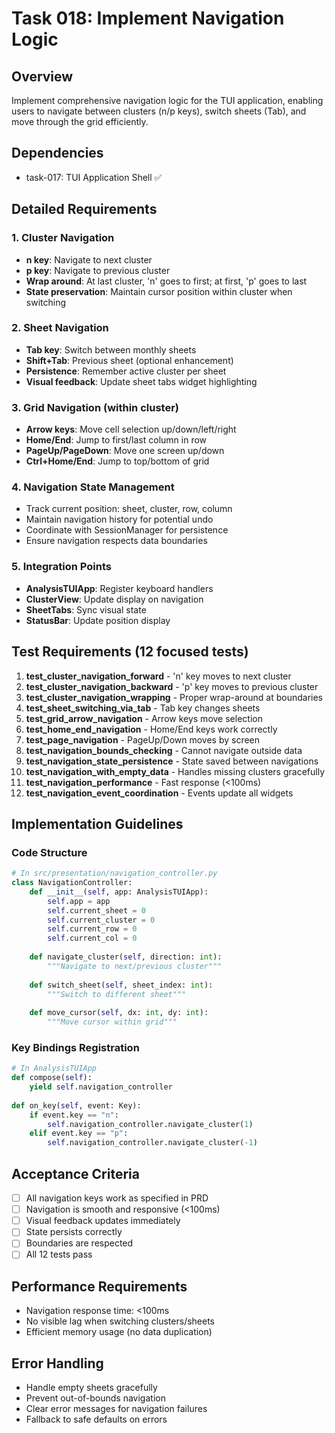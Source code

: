 # Task 018: Implement Navigation Logic

## Overview
Implement comprehensive navigation logic for the TUI application, enabling users to navigate between clusters (n/p keys), switch sheets (Tab), and move through the grid efficiently.

## Dependencies
- task-017: TUI Application Shell ✅

## Detailed Requirements

### 1. Cluster Navigation
- **n key**: Navigate to next cluster
- **p key**: Navigate to previous cluster
- **Wrap around**: At last cluster, 'n' goes to first; at first, 'p' goes to last
- **State preservation**: Maintain cursor position within cluster when switching

### 2. Sheet Navigation
- **Tab key**: Switch between monthly sheets
- **Shift+Tab**: Previous sheet (optional enhancement)
- **Persistence**: Remember active cluster per sheet
- **Visual feedback**: Update sheet tabs widget highlighting

### 3. Grid Navigation (within cluster)
- **Arrow keys**: Move cell selection up/down/left/right
- **Home/End**: Jump to first/last column in row
- **PageUp/PageDown**: Move one screen up/down
- **Ctrl+Home/End**: Jump to top/bottom of grid

### 4. Navigation State Management
- Track current position: sheet, cluster, row, column
- Maintain navigation history for potential undo
- Coordinate with SessionManager for persistence
- Ensure navigation respects data boundaries

### 5. Integration Points
- **AnalysisTUIApp**: Register keyboard handlers
- **ClusterView**: Update display on navigation
- **SheetTabs**: Sync visual state
- **StatusBar**: Update position display

## Test Requirements (12 focused tests)

1. **test_cluster_navigation_forward** - 'n' key moves to next cluster
2. **test_cluster_navigation_backward** - 'p' key moves to previous cluster
3. **test_cluster_navigation_wrapping** - Proper wrap-around at boundaries
4. **test_sheet_switching_via_tab** - Tab key changes sheets
5. **test_grid_arrow_navigation** - Arrow keys move selection
6. **test_home_end_navigation** - Home/End keys work correctly
7. **test_page_navigation** - PageUp/Down moves by screen
8. **test_navigation_bounds_checking** - Cannot navigate outside data
9. **test_navigation_state_persistence** - State saved between navigations
10. **test_navigation_with_empty_data** - Handles missing clusters gracefully
11. **test_navigation_performance** - Fast response (<100ms)
12. **test_navigation_event_coordination** - Events update all widgets

## Implementation Guidelines

### Code Structure
```python
# In src/presentation/navigation_controller.py
class NavigationController:
    def __init__(self, app: AnalysisTUIApp):
        self.app = app
        self.current_sheet = 0
        self.current_cluster = 0
        self.current_row = 0
        self.current_col = 0
    
    def navigate_cluster(self, direction: int):
        """Navigate to next/previous cluster"""
    
    def switch_sheet(self, sheet_index: int):
        """Switch to different sheet"""
    
    def move_cursor(self, dx: int, dy: int):
        """Move cursor within grid"""
```

### Key Bindings Registration
```python
# In AnalysisTUIApp
def compose(self):
    yield self.navigation_controller
    
def on_key(self, event: Key):
    if event.key == "n":
        self.navigation_controller.navigate_cluster(1)
    elif event.key == "p":
        self.navigation_controller.navigate_cluster(-1)
```

## Acceptance Criteria
- [ ] All navigation keys work as specified in PRD
- [ ] Navigation is smooth and responsive (<100ms)
- [ ] Visual feedback updates immediately
- [ ] State persists correctly
- [ ] Boundaries are respected
- [ ] All 12 tests pass

## Performance Requirements
- Navigation response time: <100ms
- No visible lag when switching clusters/sheets
- Efficient memory usage (no data duplication)

## Error Handling
- Handle empty sheets gracefully
- Prevent out-of-bounds navigation
- Clear error messages for navigation failures
- Fallback to safe defaults on errors